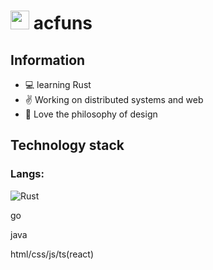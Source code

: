 # <img src="https://emojis.slackmojis.com/emojis/images/1612999083/12510/kirby_dance.gif?1612999083" width="30"/> acfuns

## Information
- :computer: learning Rust
- :v: Working on distributed systems and web
- :art: Love the philosophy of design

## Technology stack
### Langs:

![Rust](http://img.shields.io/badge/-Rust-D2B48?style=flat-square&logo=Rust&logoColor=000000)

go

java

html/css/js/ts(react)
